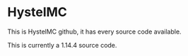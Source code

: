 # HystelMC
This is HystelMC github, it has every source code available.

This is currently a 1.14.4 source code.
